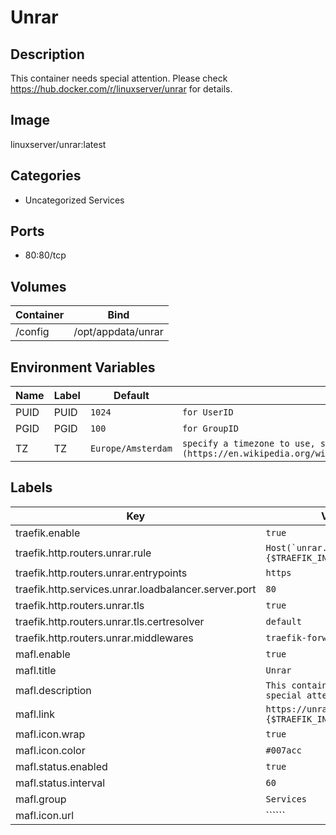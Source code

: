 # Unrar

## Description
This container needs special attention. Please check https://hub.docker.com/r/linuxserver/unrar for details.

## Image
linuxserver/unrar:latest

## Categories
- Uncategorized Services

## Ports
- 80:80/tcp

## Volumes
| Container | Bind |
|-----------|------|
| /config | /opt/appdata/unrar |

## Environment Variables
| Name | Label | Default | Description |
|------|-------|---------|-------------|
| PUID | PUID | ```1024``` | ```for UserID``` |
| PGID | PGID | ```100``` | ```for GroupID``` |
| TZ | TZ | ```Europe/Amsterdam``` | ```specify a timezone to use, see this [list](https://en.wikipedia.org/wiki/List_of_tz_database_time_zones#List).``` |

## Labels
| Key | Value |
|-----|-------|
| traefik.enable | ```true``` |
| traefik.http.routers.unrar.rule | ```Host(`unrar.{$TRAEFIK_INGRESS_DOMAIN}`)``` |
| traefik.http.routers.unrar.entrypoints | ```https``` |
| traefik.http.services.unrar.loadbalancer.server.port | ```80``` |
| traefik.http.routers.unrar.tls | ```true``` |
| traefik.http.routers.unrar.tls.certresolver | ```default``` |
| traefik.http.routers.unrar.middlewares | ```traefik-forward-auth``` |
| mafl.enable | ```true``` |
| mafl.title | ```Unrar``` |
| mafl.description | ```This container needs special attention.``` |
| mafl.link | ```https://unrar.{$TRAEFIK_INGRESS_DOMAIN}``` |
| mafl.icon.wrap | ```true``` |
| mafl.icon.color | ```#007acc``` |
| mafl.status.enabled | ```true``` |
| mafl.status.interval | ```60``` |
| mafl.group | ```Services``` |
| mafl.icon.url | `````` |

